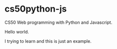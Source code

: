 # cs50python-js
CS50 Web programming with Python and Javascript.

Hello world.

I trying to learn and this is just an example.
